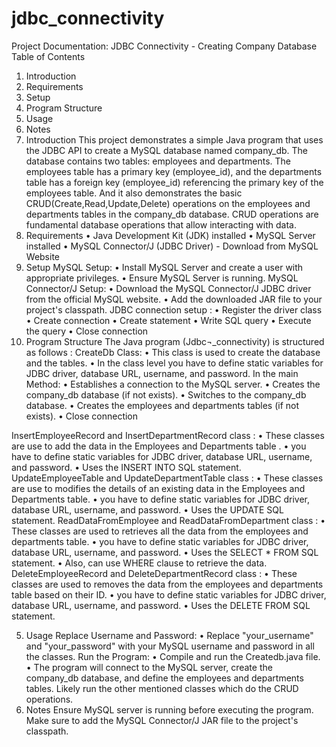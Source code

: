 # jdbc_connectivity
Project Documentation: JDBC Connectivity - Creating Company Database
Table of Contents
1.	Introduction
2.	Requirements
3.	Setup
4.	Program Structure
5.	Usage
6.	Notes
1. Introduction 
This project demonstrates a simple Java program that uses the JDBC API to create a MySQL database named company_db. The database contains two tables: employees and departments. The employees table has a primary key (employee_id), and the departments table has a foreign key (employee_id) referencing the primary key of the employees table. And it also demonstrates the basic CRUD(Create,Read,Update,Delete) operations on the employees and departments tables in the company_db database. CRUD operations are fundamental database operations that allow interacting with data.
2. Requirements 
•	Java Development Kit (JDK) installed
•	MySQL Server installed
•	MySQL Connector/J (JDBC Driver) - Download from MySQL Website
3. Setup 
MySQL Setup:
•	Install MySQL Server and create a user with appropriate privileges.
•	Ensure MySQL Server is running.
MySQL Connector/J Setup:
•	Download the MySQL Connector/J JDBC driver from the official MySQL website.
•	Add the downloaded JAR file to your project's classpath.
JDBC connection setup :
•	Register the driver class
•	Create connection
•	Create statement 
•	Write SQL query
•	Execute the query
•	Close connection
4. Program Structure 
The Java program (Jdbc¬_connectivity) is structured as follows :
CreateDb Class:
•	This class is used to create the database and the tables.
•	In the class level you have to define static variables for JDBC driver, database URL, username, and password.
In the main Method:
•	Establishes a connection to the MySQL server.
•	Creates the company_db database (if not exists).
•	Switches to the company_db database.
•	Creates the employees and departments tables (if not exists).
•	Close connection

InsertEmployeeRecord and InsertDepartmentRecord class :
•	These classes are use to add the data in the Employees and Departments table .
•	you have to define static variables for JDBC driver, database URL, username, and password.
•	Uses the INSERT INTO SQL statement.
UpdateEmployeeTable and UpdateDepartmentTable class :
•	These classes are use to modifies the details of an existing data in the Employees and Departments table.
•	you have to define static variables for JDBC driver, database URL, username, and password.
•	Uses the UPDATE SQL statement.
ReadDataFromEmployee and ReadDataFromDepartment class :
•	These classes are used to retrieves all the data from the employees and departments table.
•	you have to define static variables for JDBC driver, database URL, username, and password.
•	Uses the SELECT * FROM SQL statement.
•	Also, can use WHERE clause to retrieve the data.
DeleteEmployeeRecord and DeleteDepartmentRecord class :
•	These classes are used to removes the data from the employees  and departments table based on their ID.
•	you have to define static variables for JDBC driver, database URL, username, and password.
•	Uses the DELETE FROM SQL statement.



5. Usage 
Replace Username and Password:
•	Replace "your_username" and "your_password" with your MySQL username and password in all the classes.
Run the Program:
•	Compile and run the Createdb.java file.
•	The program will connect to the MySQL server, create the company_db database, and define the employees and departments tables. Likely run the other mentioned classes which do the CRUD operations.
6. Notes 
Ensure MySQL server is running before executing the program.
Make sure to add the MySQL Connector/J JAR file to the project's classpath.








